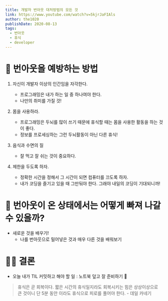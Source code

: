 ```yaml
---
title: 개발자 번아웃 대처방법의 모든 것
link: https://www.youtube.com/watch?v=5kjrJaFIAls
author: the1020
publishDate: 2020-08-13
tags: 
  - 번아웃
  - 휴식
  - developer
---
```

#  💉 번아웃을 예방하는 방법
1. 자신이 개발자 이상의 인간임을 자각한다.
    - 프로그래밍은 내가 하는 일 중 하나여야 한다.
    - 나만의 취미를 가질 것!

2. 몸을 사용하라.
    - 프로그래밍은 두뇌를 많이 쓰기 때문에 휴식할 때는 몸을 사용한 활동을 하는 것이 좋다.
    - 정보를 프로세싱하는 그런 두뇌활동이 아닌 다른 휴식!

3. 음식과 수면의 질
    - 잘 먹고 잘 쉬는 것이 중요하다.

4. 제한을 두도록 하자.
    - 정확한 시간을 정해서 그 시간이 되면 컴퓨터를 끄도록 하자.
    - 내가 코딩을 즐기고 있을 때 그만둬야 한다. 그래야 내일의 코딩이 기대되니까!

# 💊 번아웃이 온 상태에서는 어떻게 빠져 나갈 수 있을까?
- 새로운 것을 배우기!
    - 나를 번아웃으로 밀어넣은 것과 매우 다른 것을 배워보기

# 👩‍⚖️ 결론
- 오늘 내가 TIL 커밋하고 해야 할 일 : 노트북 덮고 잘 준비하기 🛌

 > 휴식은 곧 회복이다. 짧은 시간의 휴식일지라도 회복시키는 힘은 상상이상으로 큰 것이니 단 5분 동안 이라도 휴식으로 피로를 풀어야 한다. - 데일 카네기
